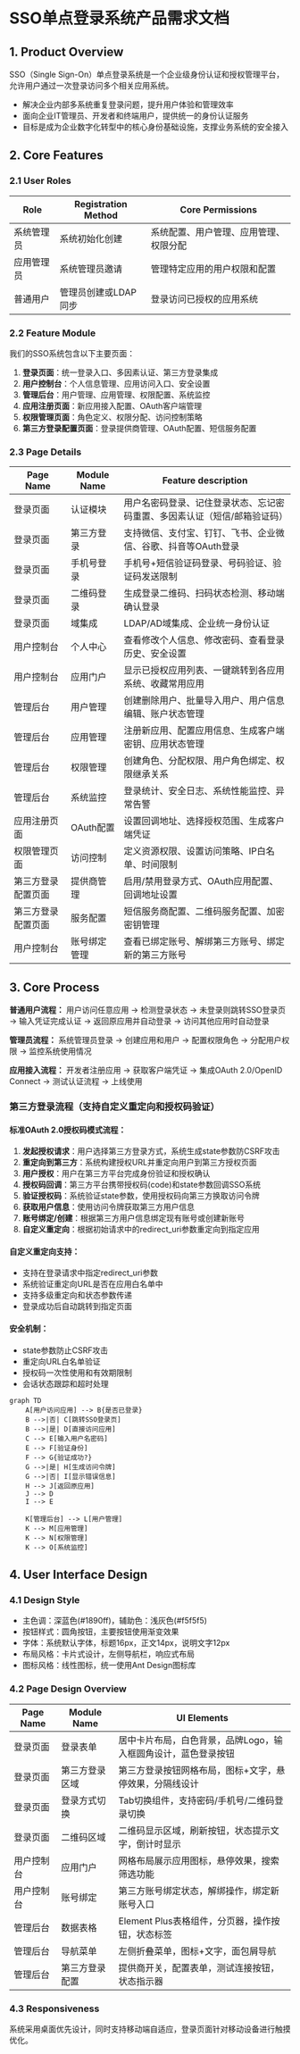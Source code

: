 # SSO单点登录系统产品需求文档

## 1. Product Overview
SSO（Single Sign-On）单点登录系统是一个企业级身份认证和授权管理平台，允许用户通过一次登录访问多个相关应用系统。
- 解决企业内部多系统重复登录问题，提升用户体验和管理效率
- 面向企业IT管理员、开发者和终端用户，提供统一的身份认证服务
- 目标是成为企业数字化转型中的核心身份基础设施，支撑业务系统的安全接入

## 2. Core Features

### 2.1 User Roles
| Role | Registration Method | Core Permissions |
|------|---------------------|------------------|
| 系统管理员 | 系统初始化创建 | 系统配置、用户管理、应用管理、权限分配 |
| 应用管理员 | 系统管理员邀请 | 管理特定应用的用户权限和配置 |
| 普通用户 | 管理员创建或LDAP同步 | 登录访问已授权的应用系统 |

### 2.2 Feature Module
我们的SSO系统包含以下主要页面：
1. **登录页面**：统一登录入口、多因素认证、第三方登录集成
2. **用户控制台**：个人信息管理、应用访问入口、安全设置
3. **管理后台**：用户管理、应用管理、权限配置、系统监控
4. **应用注册页面**：新应用接入配置、OAuth客户端管理
5. **权限管理页面**：角色定义、权限分配、访问控制策略
6. **第三方登录配置页面**：登录提供商管理、OAuth配置、短信服务配置

### 2.3 Page Details
| Page Name | Module Name | Feature description |
|-----------|-------------|---------------------|
| 登录页面 | 认证模块 | 用户名密码登录、记住登录状态、忘记密码重置、多因素认证（短信/邮箱验证码）|
| 登录页面 | 第三方登录 | 支持微信、支付宝、钉钉、飞书、企业微信、谷歌、抖音等OAuth登录 |
| 登录页面 | 手机号登录 | 手机号+短信验证码登录、号码验证、验证码发送限制 |
| 登录页面 | 二维码登录 | 生成登录二维码、扫码状态检测、移动端确认登录 |
| 登录页面 | 域集成 | LDAP/AD域集成、企业统一身份认证 |
| 用户控制台 | 个人中心 | 查看修改个人信息、修改密码、查看登录历史、安全设置 |
| 用户控制台 | 应用门户 | 显示已授权应用列表、一键跳转到各应用系统、收藏常用应用 |
| 管理后台 | 用户管理 | 创建删除用户、批量导入用户、用户信息编辑、账户状态管理 |
| 管理后台 | 应用管理 | 注册新应用、配置应用信息、生成客户端密钥、应用状态管理 |
| 管理后台 | 权限管理 | 创建角色、分配权限、用户角色绑定、权限继承关系 |
| 管理后台 | 系统监控 | 登录统计、安全日志、系统性能监控、异常告警 |
| 应用注册页面 | OAuth配置 | 设置回调地址、选择授权范围、生成客户端凭证 |
| 权限管理页面 | 访问控制 | 定义资源权限、设置访问策略、IP白名单、时间限制 |
| 第三方登录配置页面 | 提供商管理 | 启用/禁用登录方式、OAuth应用配置、回调地址设置 |
| 第三方登录配置页面 | 服务配置 | 短信服务商配置、二维码服务配置、加密密钥管理 |
| 用户控制台 | 账号绑定管理 | 查看已绑定账号、解绑第三方账号、绑定新的第三方账号 |

## 3. Core Process

**普通用户流程：**
用户访问任意应用 → 检测登录状态 → 未登录则跳转SSO登录页 → 输入凭证完成认证 → 返回原应用并自动登录 → 访问其他应用时自动登录

**管理员流程：**
系统管理员登录 → 创建应用和用户 → 配置权限角色 → 分配用户权限 → 监控系统使用情况

**应用接入流程：**
开发者注册应用 → 获取客户端凭证 → 集成OAuth 2.0/OpenID Connect → 测试认证流程 → 上线使用

### 第三方登录流程（支持自定义重定向和授权码验证）

#### 标准OAuth 2.0授权码模式流程：
1. **发起授权请求**：用户选择第三方登录方式，系统生成state参数防CSRF攻击
2. **重定向到第三方**：系统构建授权URL并重定向用户到第三方授权页面
3. **用户授权**：用户在第三方平台完成身份验证和授权确认
4. **授权码回调**：第三方平台携带授权码(code)和state参数回调SSO系统
5. **验证授权码**：系统验证state参数，使用授权码向第三方换取访问令牌
6. **获取用户信息**：使用访问令牌获取第三方用户信息
7. **账号绑定/创建**：根据第三方用户信息绑定现有账号或创建新账号
8. **自定义重定向**：根据初始请求中的redirect_uri参数重定向到指定应用

#### 自定义重定向支持：
- 支持在登录请求中指定redirect_uri参数
- 系统验证重定向URL是否在应用白名单中
- 支持多级重定向和状态参数传递
- 登录成功后自动跳转到指定页面

#### 安全机制：
- state参数防止CSRF攻击
- 重定向URL白名单验证
- 授权码一次性使用和有效期限制
- 会话状态跟踪和超时处理

```mermaid
graph TD
    A[用户访问应用] --> B{是否已登录}
    B -->|否| C[跳转SSO登录页]
    B -->|是| D[直接访问应用]
    C --> E[输入用户名密码]
    E --> F[验证身份]
    F --> G{验证成功?}
    G -->|是| H[生成访问令牌]
    G -->|否| I[显示错误信息]
    H --> J[返回原应用]
    J --> D
    I --> E
    
    K[管理后台] --> L[用户管理]
    K --> M[应用管理]
    K --> N[权限管理]
    K --> O[系统监控]
```

## 4. User Interface Design
### 4.1 Design Style
- 主色调：深蓝色(#1890ff)，辅助色：浅灰色(#f5f5f5)
- 按钮样式：圆角按钮，主要按钮使用渐变效果
- 字体：系统默认字体，标题16px，正文14px，说明文字12px
- 布局风格：卡片式设计，左侧导航栏，响应式布局
- 图标风格：线性图标，统一使用Ant Design图标库

### 4.2 Page Design Overview

| Page Name | Module Name | UI Elements |
|-----------|-------------|-------------|
| 登录页面 | 登录表单 | 居中卡片布局，白色背景，品牌Logo，输入框圆角设计，蓝色登录按钮 |
| 登录页面 | 第三方登录区域 | 第三方登录按钮网格布局，图标+文字，悬停效果，分隔线设计 |
| 登录页面 | 登录方式切换 | Tab切换组件，支持密码/手机号/二维码登录切换 |
| 登录页面 | 二维码区域 | 二维码显示区域，刷新按钮，状态提示文字，倒计时显示 |
| 用户控制台 | 应用门户 | 网格布局展示应用图标，悬停效果，搜索筛选功能 |
| 用户控制台 | 账号绑定 | 第三方账号绑定状态，解绑操作，绑定新账号入口 |
| 管理后台 | 数据表格 | Element Plus表格组件，分页器，操作按钮，状态标签 |
| 管理后台 | 导航菜单 | 左侧折叠菜单，图标+文字，面包屑导航 |
| 管理后台 | 第三方登录配置 | 提供商开关，配置表单，测试连接按钮，状态指示器 |

### 4.3 Responsiveness
系统采用桌面优先设计，同时支持移动端自适应，登录页面针对移动设备进行触摸优化。